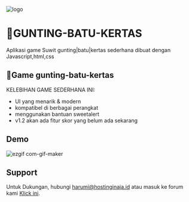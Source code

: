 ![logo](https://user-images.githubusercontent.com/108168147/176494129-8ecb4f6a-5ad5-42a2-9821-085d4b956425.png)

# 💜GUNTING-BATU-KERTAS

Aplikasi game Suwit gunting|batu|kertas sederhana dibuat dengan Javascript,html,css




## 💜Game gunting-batu-kertas

KELEBIHAN GAME SEDERHANA INI:

- UI yang menarik & modern
- kompatibel di berbagai perangkat
- menggunakan bantuan sweetalert
- v1.2 akan ada fitur skor yang belum ada sekarang


## Demo


![ezgif com-gif-maker](https://user-images.githubusercontent.com/108168147/176496257-d23bcff4-418d-48c3-8450-6fbb30e1387c.gif)






## Support

Untuk Dukungan, hubungi harumi@hostinginaja.id atau masuk ke forum kami [Klick ini](https://chat.whatsapp.com/EynMSIVStv2BbX4BKwyCpg).
